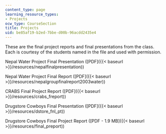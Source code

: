 ```yaml
---
content_type: page
learning_resource_types:
- Projects
ocw_type: CourseSection
title: Projects
uid: be85af19-b2ed-7bbe-d00b-96acdd2435e4
---
```


These are the final project reports and final presentations from the class. Each is courtesy of the students named in the file and used with permission.

Nepal Water Project Final Presentation ([PDF]({{< baseurl >}}/resources/nepalfinalpresentation))

Nepal Water Project Final Report ([PDF]({{< baseurl >}}/resources/nepalgroupfinalreport2003water))

CRABS Final Project Report ([PDF]({{< baseurl >}}/resources/crabs_freport))

Drugstore Cowboys Final Presentation ([PDF]({{< baseurl >}}/resources/dstore_fnl_pt))

Drugstore Cowboys Final Project Report ([PDF - 1.9 MB]({{< baseurl >}}/resources/final_preport))